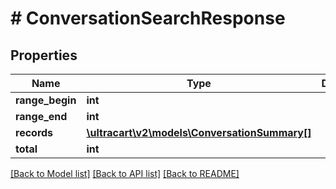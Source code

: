 # # ConversationSearchResponse

## Properties

Name | Type | Description | Notes
------------ | ------------- | ------------- | -------------
**range_begin** | **int** |  | [optional]
**range_end** | **int** |  | [optional]
**records** | [**\ultracart\v2\models\ConversationSummary[]**](ConversationSummary.md) |  | [optional]
**total** | **int** |  | [optional]

[[Back to Model list]](../../README.md#models) [[Back to API list]](../../README.md#endpoints) [[Back to README]](../../README.md)
